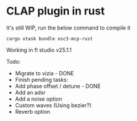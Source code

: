 # CLAP plugin in rust

It's still WIP, run the below command to compile it

```
cargo xtask bundle osc3-mcp-rust
```

Working in fl studio v25.1.1

Todo:
- Migrate to vizia - DONE
- Finish pending tasks:
- Add phase offset / detune - DONE
- Add an adsr
- Add a noise option
- Custom waves (Using bezier?)
- Reverb option